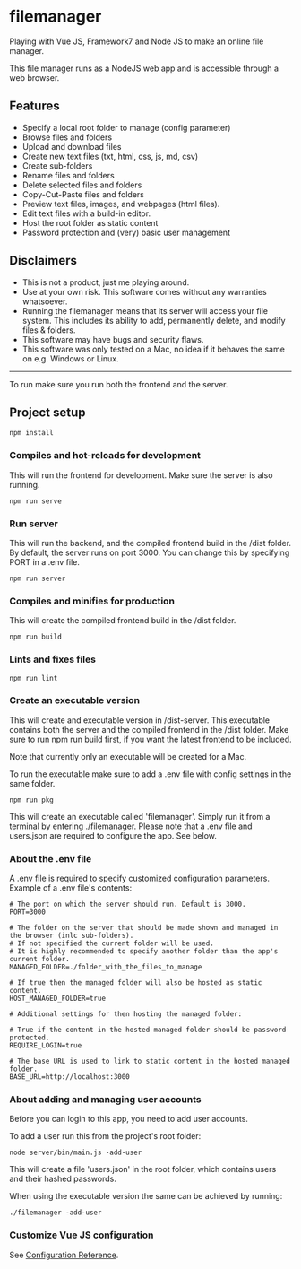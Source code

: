 # filemanager

Playing with Vue JS, Framework7 and Node JS to make an online file manager.

This file manager runs as a NodeJS web app and is accessible through a web browser.

## Features ##
- Specify a local root folder to manage (config parameter)
- Browse files and folders
- Upload and download files
- Create new text files (txt, html, css, js, md, csv)
- Create sub-folders
- Rename files and folders
- Delete selected files and folders
- Copy-Cut-Paste files and folders
- Preview text files, images, and webpages (html files).
- Edit text files with a build-in editor.
- Host the root folder as static content
- Password protection and (very) basic user management

## Disclaimers ## 
- This is not a product, just me playing around.
- Use at your own risk. This software comes without any warranties whatsoever.
- Running the filemanager means that its server will access your file system.
This includes its ability to add, permanently delete, and modify files & folders.
- This software may have bugs and security flaws.
- This software was only tested on a Mac, no idea if it behaves the same on e.g. Windows or Linux.

---

To run make sure you run both the frontend and the server.

## Project setup
```
npm install
```
### Compiles and hot-reloads for development
This will run the frontend for development. Make sure the server is also running.
```
npm run serve
```
### Run server
This will run the backend, and the compiled frontend build in the /dist folder.
By default, the server runs on port 3000. You can change this by specifying PORT in a .env file.
```
npm run server
```
### Compiles and minifies for production
This will create the compiled frontend build in the /dist folder.
```
npm run build
```

### Lints and fixes files
```
npm run lint
```

### Create an executable version ###
This will create and executable version in /dist-server.
This executable contains both the server and the compiled frontend in the /dist folder.
Make sure to run npm run build first, if you want the latest frontend to be included.

Note that currently only an executable will be created for a Mac.

To run the executable make sure to add a .env file with config settings in the same folder.
```
npm run pkg
```
This will create an executable called 'filemanager'.
Simply run it from a terminal by entering ./filemanager.
Please note that a .env file and users.json are required to configure the app. See below.

### About the .env file ###
A .env file is required to specify customized configuration parameters.
Example of a .env file's contents:
```
# The port on which the server should run. Default is 3000.
PORT=3000

# The folder on the server that should be made shown and managed in the browser (inlc sub-folders).
# If not specified the current folder will be used. 
# It is highly recommended to specify another folder than the app's current folder.
MANAGED_FOLDER=./folder_with_the_files_to_manage

# If true then the managed folder will also be hosted as static content.
HOST_MANAGED_FOLDER=true

# Additional settings for then hosting the managed folder:

# True if the content in the hosted managed folder should be password protected.
REQUIRE_LOGIN=true

# The base URL is used to link to static content in the hosted managed folder.
BASE_URL=http://localhost:3000
```

### About adding and managing user accounts ###
Before you can login to this app, you need to add user accounts.

To add a user run this from the project's root folder:
```
node server/bin/main.js -add-user
```
This will create a file 'users.json' in the root folder, which contains users and their hashed passwords.

When using the executable version the same can be achieved by running:
```
./filemanager -add-user
```


### Customize Vue JS configuration
See [Configuration Reference](https://cli.vuejs.org/config/).
